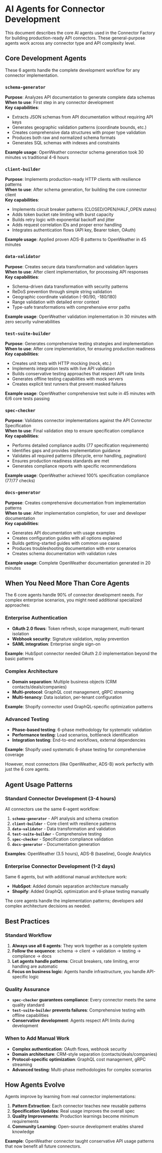 # AI Agents for Connector Development

This document describes the core AI agents used in the Connector Factory for building production-ready API connectors. These general-purpose agents work across any connector type and API complexity level.

## Core Development Agents

These 6 agents handle the complete development workflow for any connector implementation.

### `schema-generator`
**Purpose**: Analyzes API documentation to generate complete data schemas  
**When to use**: First step in any connector development  
**Key capabilities**:
- Extracts JSON schemas from API documentation without requiring API keys
- Generates geographic validation patterns (coordinate bounds, etc.)
- Creates comprehensive data structures with proper type validation
- Produces both raw and normalized schema formats
- Generates SQL schemas with indexes and constraints

**Example usage**: OpenWeather connector schema generation took 30 minutes vs traditional 4-6 hours

### `client-builder`
**Purpose**: Implements production-ready HTTP clients with resilience patterns  
**When to use**: After schema generation, for building the core connector client  
**Key capabilities**:
- Implements circuit breaker patterns (CLOSED/OPEN/HALF_OPEN states)
- Adds token bucket rate limiting with burst capacity
- Builds retry logic with exponential backoff and jitter
- Adds request correlation IDs and proper error handling
- Integrates authentication flows (API key, Bearer token, OAuth)

**Example usage**: Applied proven ADS-B patterns to OpenWeather in 45 minutes

### `data-validator`
**Purpose**: Creates secure data transformation and validation layers  
**When to use**: After client implementation, for processing API responses  
**Key capabilities**:
- Schema-driven data transformation with security patterns
- ReDoS prevention through simple string validation
- Geographic coordinate validation (-90/90, -180/180)
- Range validation with detailed error context
- Type-safe transformations with comprehensive error paths

**Example usage**: OpenWeather validation implementation in 30 minutes with zero security vulnerabilities

### `test-suite-builder`
**Purpose**: Generates comprehensive testing strategies and implementation  
**When to use**: After core implementation, for ensuring production readiness  
**Key capabilities**:
- Creates unit tests with HTTP mocking (nock, etc.)
- Implements integration tests with live API validation
- Builds conservative testing approaches that respect API rate limits
- Generates offline testing capabilities with mock servers
- Creates explicit test runners that prevent masked failures

**Example usage**: OpenWeather comprehensive test suite in 45 minutes with 6/6 core tests passing

### `spec-checker`
**Purpose**: Validates connector implementations against the API Connector Specification  
**When to use**: Final validation step to ensure specification compliance  
**Key capabilities**:
- Performs detailed compliance audits (77 specification requirements)
- Identifies gaps and provides implementation guidance
- Validates all required patterns (lifecycle, error handling, pagination)
- Ensures production readiness standards are met
- Generates compliance reports with specific recommendations

**Example usage**: OpenWeather achieved 100% specification compliance (77/77 checks)

### `docs-generator`
**Purpose**: Creates comprehensive documentation from implementation patterns  
**When to use**: After implementation completion, for user and developer documentation  
**Key capabilities**:
- Generates API documentation with usage examples
- Creates configuration guides with all options explained
- Builds getting-started guides with common use cases
- Produces troubleshooting documentation with error scenarios
- Creates schema documentation with validation rules

**Example usage**: Complete OpenWeather documentation generated in 20 minutes

## When You Need More Than Core Agents

The 6 core agents handle 90% of connector development needs. For complex enterprise scenarios, you might need additional specialized approaches:

### Enterprise Authentication
- **OAuth 2.0 flows**: Token refresh, scope management, multi-tenant isolation
- **Webhook security**: Signature validation, replay prevention
- **SAML integration**: Enterprise single sign-on

**Example**: HubSpot connector needed OAuth 2.0 implementation beyond the basic patterns

### Complex Architecture  
- **Domain separation**: Multiple business objects (CRM contacts/deals/companies)
- **Multi-protocol**: GraphQL cost management, gRPC streaming
- **Multi-tenancy**: Data isolation, per-tenant configuration

**Example**: Shopify connector used GraphQL-specific optimization patterns

### Advanced Testing
- **Phase-based testing**: 6-phase methodology for systematic validation
- **Performance testing**: Load scenarios, bottleneck identification
- **Integration testing**: End-to-end workflows, external dependencies

**Example**: Shopify used systematic 6-phase testing for comprehensive coverage

However, most connectors (like OpenWeather, ADS-B) work perfectly with just the 6 core agents.

## Agent Usage Patterns

### Standard Connector Development (3-4 hours)
All connectors use the same 6-agent workflow:

1. **`schema-generator`** - API analysis and schema creation
2. **`client-builder`** - Core client with resilience patterns  
3. **`data-validator`** - Data transformation and validation
4. **`test-suite-builder`** - Comprehensive testing
5. **`spec-checker`** - Specification compliance validation
6. **`docs-generator`** - Documentation generation

**Examples**: OpenWeather (3.5 hours), ADS-B (baseline), Google Analytics

### Enterprise Connector Development (1-2 days)
Same 6 agents, but with additional manual architecture work:

- **HubSpot**: Added domain separation architecture manually
- **Shopify**: Added GraphQL optimization and 6-phase testing manually

The core agents handle the implementation patterns; developers add complex architecture decisions as needed.

## Best Practices

### Standard Workflow
1. **Always use all 6 agents**: They work together as a complete system
2. **Follow the sequence**: schema → client → validation → testing → compliance → docs
3. **Let agents handle patterns**: Circuit breakers, rate limiting, error handling are automatic
4. **Focus on business logic**: Agents handle infrastructure, you handle API-specific logic

### Quality Assurance  
- **`spec-checker` guarantees compliance**: Every connector meets the same quality standard
- **`test-suite-builder` prevents failures**: Comprehensive testing with offline capabilities
- **Conservative development**: Agents respect API limits during development

### When to Add Manual Work
- **Complex authentication**: OAuth flows, webhook security
- **Domain architecture**: CRM-style separation (contacts/deals/companies)  
- **Protocol-specific optimization**: GraphQL cost management, gRPC streaming
- **Advanced testing**: Multi-phase methodologies for complex scenarios

## How Agents Evolve

Agents improve by learning from real connector implementations:

1. **Pattern Extraction**: Each connector teaches new reusable patterns
2. **Specification Updates**: Real usage improves the overall spec  
3. **Quality Improvements**: Production learnings become minimum requirements
4. **Community Learning**: Open-source development enables shared knowledge

**Example**: OpenWeather connector taught conservative API usage patterns that now benefit all future connectors.